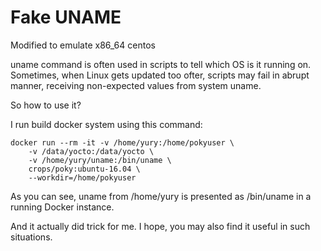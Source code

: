 # Fake UNAME

Modified to emulate x86_64 centos

uname command is often used in scripts to tell which OS is it running on.
Sometimes, when Linux gets updated too ofter, scripts may fail in abrupt
manner, receiving non-expected values from system uname.

So how to use it?

I run build docker system using this command:
```
docker run --rm -it -v /home/yury:/home/pokyuser \
	-v /data/yocto:/data/yocto \
	-v /home/yury/uname:/bin/uname \
	crops/poky:ubuntu-16.04 \
	--workdir=/home/pokyuser
```

As you can see, uname from /home/yury is presented as /bin/uname
in a running Docker instance.

And it actually did trick for me. I hope, you may also find it
useful in such situations.
